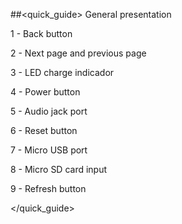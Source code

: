 ##<quick_guide> General presentation

1 -	Back button

2 -	Next page and previous page

3 - LED charge indicador

4 -	Power button

5 -	Audio jack port

6 -	Reset button

7 -	Micro USB port

8 - Micro SD card input

9 - Refresh button

</quick_guide>

